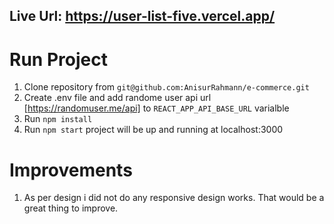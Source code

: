 ## Live Url: https://user-list-five.vercel.app/

# Run Project

1. Clone repository from `git@github.com:AnisurRahmann/e-commerce.git`
2. Create .env file and add randome user api url [https://randomuser.me/api] to `REACT_APP_API_BASE_URL` varialble
3. Run `npm install`
4. Run `npm start` project will be up and running at localhost:3000

# Improvements

1. As per design i did not do any responsive design works. That would be a great thing to improve.
